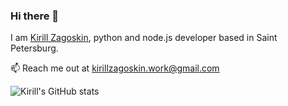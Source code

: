 ### Hi there 👋

I am [Kirill Zagoskin](kirillzagoskin.work@gmail.com), python and node.js developer based in Saint Petersburg.

📫 Reach me out at [kirillzagoskin.work@gmail.com](kirillzagoskin.work@gmail.com)

![Kirill's GitHub stats](https://github-readme-stats.vercel.app/api?username=3agoskin&show_icons=true)
